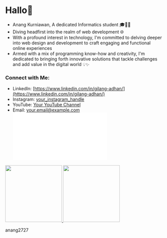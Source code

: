 # Hallo👋
<ul>
  <li>Anang Kurniawan,  A dedicated Informatics student 🎓👨‍💻</li>
  <li>Diving headfirst into the realm of web development 🌐</li>
  <li>With a profound interest in technology, I'm committed to delving deeper into web design and development to craft engaging and functional online experiences</li>
  <li>Armed with a mix of programming know-how and creativity, I'm dedicated to bringing forth innovative solutions that tackle challenges and add value in the digital world 💡✨</li>
</ul>

### Connect with Me:
- LinkedIn: [https://www.linkedin.com/in/gilang-adhan/](https://www.linkedin.com/in/gilang-adhan/)
- Instagram: [your_instagram_handle](https://www.instagram.com/your_instagram_handle/)
- YouTube: [Your YouTube Channel](https://www.youtube.com/c/YourYouTubeChannel)
- Email: [your.email@example.com](mailto:your.email@example.com)
[![Project Name]([project-thumbnail-image-link](https://github.com/anang2727/anangkurniawan/edit/main/README.md)https://github.com/anang2727/anangkurniawan/README.md)](project-link)

<p align="left">
<a href="https://github.com/anang2727">
  <img height="180em" src="https://github-readme-stats-eight-theta.vercel.app/api?username=anang2727&show_icons=true&theme=algolia&include_all_commits=true&count_private=true"/>
  <img height="180em" src="https://github-readme-stats-eight-theta.vercel.app/api/top-langs/?username=anang2727&layout=compact&langs_count=8&theme=algolia"/>
</a>
</p>
anang2727
